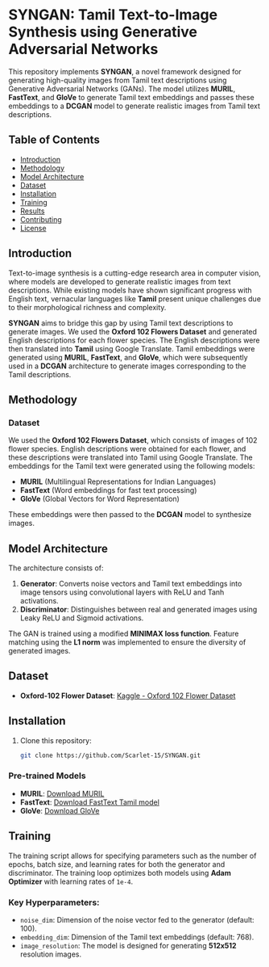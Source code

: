# SYNGAN: Tamil Text-to-Image Synthesis using Generative Adversarial Networks

This repository implements **SYNGAN**, a novel framework designed for generating high-quality images from Tamil text descriptions using Generative Adversarial Networks (GANs). The model utilizes **MURIL**, **FastText**, and **GloVe** to generate Tamil text embeddings and passes these embeddings to a **DCGAN** model to generate realistic images from Tamil text descriptions.

## Table of Contents
- [Introduction](#introduction)
- [Methodology](#methodology)
- [Model Architecture](#model-architecture)
- [Dataset](#dataset)
- [Installation](#installation)
- [Training](#training)
- [Results](#results)
- [Contributing](#contributing)
- [License](#license)

## Introduction

Text-to-image synthesis is a cutting-edge research area in computer vision, where models are developed to generate realistic images from text descriptions. While existing models have shown significant progress with English text, vernacular languages like **Tamil** present unique challenges due to their morphological richness and complexity.

**SYNGAN** aims to bridge this gap by using Tamil text descriptions to generate images. We used the **Oxford 102 Flowers Dataset** and generated English descriptions for each flower species. The English descriptions were then translated into **Tamil** using Google Translate. Tamil embeddings were generated using **MURIL**, **FastText**, and **GloVe**, which were subsequently used in a **DCGAN** architecture to generate images corresponding to the Tamil descriptions.

## Methodology

### Dataset
We used the **Oxford 102 Flowers Dataset**, which consists of images of 102 flower species. English descriptions were obtained for each flower, and these descriptions were translated into Tamil using Google Translate. The embeddings for the Tamil text were generated using the following models:
- **MURIL** (Multilingual Representations for Indian Languages)
- **FastText** (Word embeddings for fast text processing)
- **GloVe** (Global Vectors for Word Representation)

These embeddings were then passed to the **DCGAN** model to synthesize images.

## Model Architecture

The architecture consists of:
1. **Generator**: Converts noise vectors and Tamil text embeddings into image tensors using convolutional layers with ReLU and Tanh activations.
2. **Discriminator**: Distinguishes between real and generated images using Leaky ReLU and Sigmoid activations.

The GAN is trained using a modified **MINIMAX loss function**. Feature matching using the **L1 norm** was implemented to ensure the diversity of generated images.

## Dataset

- **Oxford-102 Flower Dataset**: [Kaggle - Oxford 102 Flower Dataset](https://www.kaggle.com/datasets/omeret/oxford-102-flowers)

## Installation

1. Clone this repository:
    ```bash
    git clone https://github.com/Scarlet-15/SYNGAN.git
    ```

### Pre-trained Models

- **MURIL**: [Download MURIL](https://tfhub.dev/google/MuRIL/1)
- **FastText**: [Download FastText Tamil model](https://fasttext.cc/docs/en/crawl-vectors.html)
- **GloVe**: [Download GloVe](https://nlp.stanford.edu/projects/glove/)

## Training

The training script allows for specifying parameters such as the number of epochs, batch size, and learning rates for both the generator and discriminator. The training loop optimizes both models using **Adam Optimizer** with learning rates of `1e-4`.

### Key Hyperparameters:
- `noise_dim`: Dimension of the noise vector fed to the generator (default: 100).
- `embedding_dim`: Dimension of the Tamil text embeddings (default: 768).
- `image_resolution`: The model is designed for generating **512x512** resolution images.

